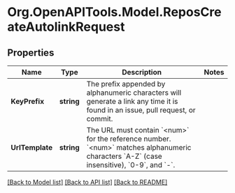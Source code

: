 # Org.OpenAPITools.Model.ReposCreateAutolinkRequest

## Properties

Name | Type | Description | Notes
------------ | ------------- | ------------- | -------------
**KeyPrefix** | **string** | The prefix appended by alphanumeric characters will generate a link any time it is found in an issue, pull request, or commit. | 
**UrlTemplate** | **string** | The URL must contain &#x60;&lt;num&gt;&#x60; for the reference number. &#x60;&lt;num&gt;&#x60; matches alphanumeric characters &#x60;A-Z&#x60; (case insensitive), &#x60;0-9&#x60;, and &#x60;-&#x60;. | 

[[Back to Model list]](../README.md#documentation-for-models) [[Back to API list]](../README.md#documentation-for-api-endpoints) [[Back to README]](../README.md)

